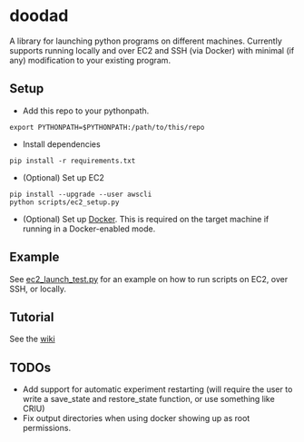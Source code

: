 # doodad


A library for launching python programs on different machines. Currently supports running locally and over EC2 and SSH (via Docker) with minimal (if any) modification to your existing program.


## Setup

- Add this repo to your pythonpath. 
```
export PYTHONPATH=$PYTHONPATH:/path/to/this/repo
```

- Install dependencies
```
pip install -r requirements.txt
```

- (Optional) Set up EC2
```
pip install --upgrade --user awscli
python scripts/ec2_setup.py
```

- (Optional) Set up [Docker](https://docs.docker.com/engine/installation/). This is required on the target machine if running in a Docker-enabled mode.


## Example

See [ec2_launch_test.py](https://github.com/justinjfu/doodad/blob/master/examples/ec2_launch/ec2_launch_test.py) for an example on how to run scripts on EC2, over SSH, or locally.

## Tutorial

See the [wiki](https://github.com/justinjfu/doodad/wiki/Tutorial)

## TODOs
- Add support for automatic experiment restarting (will require the user to write a save_state and restore_state function, or use something like CRIU)
- Fix output directories when using docker showing up as root permissions.
